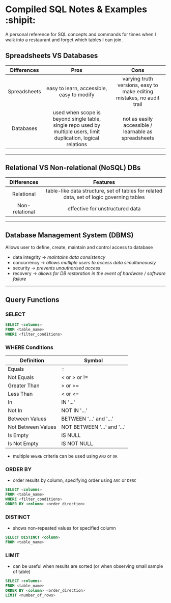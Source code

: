Compiled SQL Notes & Examples :shipit:
=======================================

A personal reference for SQL concepts and commands for times when I walk into a restaurant and forget which tables I can join.

## Spreadsheets VS Databases

| Differences   | Pros          | Cons        |
|:-------------:|:-------------:| :-----------:|
| Spreadsheets  | easy to learn, accessible, easy to modify | varying truth versions, easy to make editing mistakes, no audit trail |
| Databases     | used when scope is beyond single table, single repo used by multiple users, limit duplication, logical relations      |         not as easily accessible / learnable as spreadsheets |



---



## Relational VS Non-relational (NoSQL) DBs

| Differences        | Features      |
|:-------------:     |:-------------:|
| Relational         | table-like data structure, set of tables for related data, set of logic governing tables |
| Non-relational     | effective for unstructured data |



---



## Database Management System (DBMS)

Allows user to define, create, maintain and control access to database


- data integrity -> *maintains data consistency*
- concurrency -> *allows mutliple users to access data simultaneously*
- security -> *prevents unauthorised access*
- recovery -> *allows for DB restoration in the event of hardware / software failure*



---



## Query Functions

### SELECT

```sql
SELECT <columns>
FROM <table_name>
WHERE <filter_conditions>
```



### WHERE Conditions

Definition | Symbol
--- | ---
Equals | =
Not Equals | < or > or !=
Greater Than | > or >=
Less Than | < or <=
In | IN '...'
Not In | NOT IN '...'
Between Values | BETWEEN '...' and '...'
Not Between Values | NOT BETWEEN '...' and '...'
Is Empty | IS NULL
Is Not Empty | IS NOT NULL

- multiple `WHERE` criteria can be used using `AND` or `OR`



### ORDER BY

- order results by column, specifying order using `ASC` or `DESC`

```sql
SELECT <columns>
FROM <table_name>
WHERE <filter_conditions>
ORDER BY <column> <order_direction>
```



### DISTINCT 

- shows non-repeated values for specified column

```sql
SELECT DISTINCT <column>
FROM <table_name>
```



### LIMIT

- can be useful when results are sorted (or when observing small sample of table)

```sql
SELECT <columns>
FROM <table_name>
ORDER BY <column> <order_direction>
LIMIT <number_of_rows>
```



